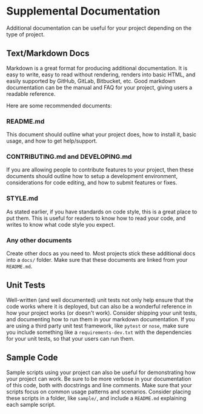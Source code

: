 # Supplemental Documentation

Additional documentation can be useful for your project depending on the type of project.

## Text/Markdown Docs

Markdown is a great format for producing additional documentation. It is easy to write, easy to read without rendering,
renders into basic HTML, and easily supported by GitHub, GitLab, Bitbucket, etc. Good markdown documentation can be the
manual and FAQ for your project, giving users a readable reference.

Here are some recommended documents:

### README.md

This document should outline what your project does, how to install it, basic usage, and how to get help/support.

### CONTRIBUTING.md and DEVELOPING.md

If you are allowing people to contribute features to your project, then these documents should outline how to setup a 
development environment, considerations for code editing, and how to submit features or fixes.

### STYLE.md

As stated earlier, if you have standards on code style, this is a great place to put them. This is useful for readers
to know how to read your code, and writes to know what code style you expect.

### Any other documents

Create other docs as you need to. Most projects stick these additional docs into a `docs/` folder. Make sure that these
documents are linked from your `README.md`.

## Unit Tests

Well-written (and well documented) unit tests not only help ensure that the code works where it is deployed, but can 
also be a wonderful reference in how your project works (or doesn't work). Consider shipping your unit tests, and 
documenting how to run them in your markdown documentation. If you are using a third party unit test framework, like
`pytest` or `nose`, make sure you include something like a `requirements-dev.txt` with the dependencies for your unit
tests, so that your users can run them.

## Sample Code

Sample scripts using your project can also be useful for demonstrating how your project can work. Be sure to be more
verbose in your documentation of this code, both with docstrings and line comments. Make sure that your scripts focus 
on common usage patterns and scenarios. Consider placing these scripts in a folder, like `sample/`, and include a
`README.md` explaining each sample script.
